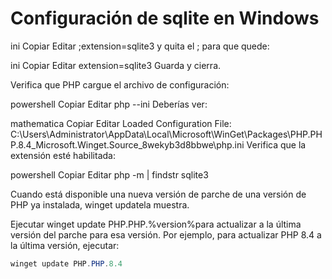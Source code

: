 # Configuración de sqlite en Windows



ini
Copiar
Editar
;extension=sqlite3
y quita el ; para que quede:

ini
Copiar
Editar
extension=sqlite3
Guarda y cierra.

Verifica que PHP cargue el archivo de configuración:

powershell
Copiar
Editar
php --ini
Deberías ver:

mathematica
Copiar
Editar
Loaded Configuration File: C:\Users\Administrator\AppData\Local\Microsoft\WinGet\Packages\PHP.PHP.8.4_Microsoft.Winget.Source_8wekyb3d8bbwe\php.ini
Verifica que la extensión esté habilitada:

powershell
Copiar
Editar
php -m | findstr sqlite3




Cuando está disponible una nueva versión de parche de una versión de PHP ya instalada, winget updatela muestra.

Ejecutar winget update PHP.PHP.%version%para actualizar a la última versión del parche para esa versión. Por ejemplo, para actualizar PHP 8.4 a la última versión, ejecutar:

```powershell
winget update PHP.PHP.8.4

```
